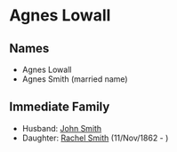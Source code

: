 ﻿---
layout: person
subject_key: i38031148
permalink: /people/i38031148
---

# Agnes Lowall

## Names

* Agnes Lowall
* Agnes Smith (married name)

## Immediate Family

* Husband: [John Smith](./@3582868@-john-smith-b-d.md)
* Daughter: [Rachel Smith](./@58377523@-rachel-smith-b1862-11-11-d.md) (11/Nov/1862 - )

